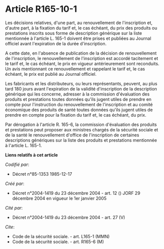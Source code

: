 # Article R165-10-1

Les décisions relatives, d'une part, au renouvellement de l'inscription et, d'autre part, à la fixation du tarif et, le cas
échéant, du prix des produits ou prestations inscrits sous forme de description générique sur la liste mentionnée à l'article
L. 165-1 doivent être prises et publiées au Journal officiel avant l'expiration de la durée d'inscription.

A cette date, en l'absence de publication de la décision de renouvellement de l'inscription, le renouvellement de
l'inscription est accordé tacitement et le tarif et, le cas échéant, le prix en vigueur antérieurement sont reconduits. Un
avis mentionnant ce renouvellement et rappelant le tarif et, le cas échéant, le prix est publié au Journal officiel.

Les fabricants et les distributeurs, ou leurs représentants, peuvent, au plus tard 180 jours avant l'expiration de la
validité d'inscription de la description générique qui les concerne, adresser à la commission d'évaluation des produits et
prestations toutes données qu'ils jugent utiles de prendre en compte pour l'instruction du renouvellement de l'inscription et
au comité économique des produits de santé toutes données qu'ils jugent utiles de prendre en compte pour la fixation du tarif
et, le cas échéant, du prix.

Par dérogation à l'article R. 165-6, la commission d'évaluation des produits et prestations peut proposer aux ministres
chargés de la sécurité sociale et de la santé le renouvellement d'office de l'inscription de certaines descriptions
génériques sur la liste des produits et prestations mentionnée à l'article L. 165-1.

**Liens relatifs à cet article**

_Codifié par_:

  - Décret n°85-1353 1985-12-17

_Créé par_:

  - Décret n°2004-1419 du 23 décembre 2004 - art. 12 () JORF 29 décembre 2004 en vigueur le 1er janvier 2005

_Cité par_:

  - Décret n°2004-1419 du 23 décembre 2004 - art. 27 (V)

_Cite_:

  - Code de la sécurité sociale. - art. L165-1 (MMN)
  - Code de la sécurité sociale. - art. R165-6 (M)
